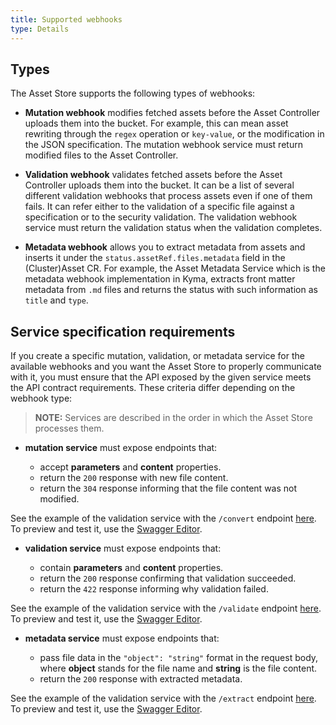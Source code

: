 ```yaml
---
title: Supported webhooks
type: Details
---
```


## Types

The Asset Store supports the following types of webhooks:

- **Mutation webhook** modifies fetched assets before the Asset Controller uploads them into the bucket. For example, this can mean asset rewriting through the `regex` operation or `key-value`, or the modification in the JSON specification. The mutation webhook service must return modified files to the Asset Controller.

- **Validation webhook** validates fetched assets before the Asset Controller uploads them into the bucket. It can be a list of several different validation webhooks that process assets even if one of them fails. It can refer either to the validation of a specific file against a specification or to the security validation. The validation webhook service must return the validation status when the validation completes.

- **Metadata webhook** allows you to extract metadata from assets and inserts it under the `status.assetRef.files.metadata` field in the (Cluster)Asset CR. For example, the Asset Metadata Service which is the metadata webhook implementation in Kyma, extracts front matter metadata from `.md` files and returns the status with such information as `title` and `type`.

## Service specification requirements

If you create a specific mutation, validation, or metadata service for the available webhooks and you want the Asset Store to properly communicate with it, you must ensure that the API exposed by the given service meets the API contract requirements. These criteria differ depending on the webhook type:

> **NOTE:** Services are described in the order in which the Asset Store processes them.

- **mutation service** must expose endpoints that:

  - accept **parameters** and **content** properties.
  - return the `200` response with new file content.
  - return the `304` response informing that the file content was not modified.

See the example of the validation service with the `/convert` endpoint [here](./assets/mutation-service.yaml). To preview and test it, use the [Swagger Editor](https://editor.swagger.io).

- **validation service** must expose endpoints that:

  - contain **parameters** and **content** properties.
  - return the `200` response confirming that validation succeeded.
  - return the `422` response informing why validation failed.

See the example of the validation service with the `/validate` endpoint [here](./assets/validation-service.yaml). To preview and test it, use the [Swagger Editor](https://editor.swagger.io).

- **metadata service** must expose endpoints that:

  - pass file data in the `"object": "string"` format in the request body, where **object** stands for the file name and **string** is the file content.
  - return the `200` response with extracted metadata.

See the example of the validation service with the `/extract` endpoint [here](./assets/metadata-service.yaml). To preview and test it, use the [Swagger Editor](https://editor.swagger.io).
